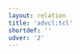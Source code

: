 ```yaml
---
layout: relation
title: 'advcl:tcl'
shortdef: ''
udver: '2'
---
```

<!-- Interlanguage links updated Út zář 29 20:43:07 CEST 2020 -->
